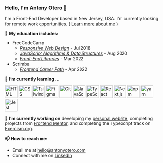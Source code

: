 ### Hello, I'm Antony Otero 👋

I'm a Front-End Developer based in New Jersey, USA. I'm currently looking for remote work opportunities. ( [Learn more about me](https://www.antonyotero.com/) )

**📜 My education includes:**
- FreeCodeCamp
  - *[Responsive Web Design](https://freecodecamp.org/certification/antonyotero/responsive-web-design)* - Jul 2018
  - *[JavaScript Algorithms & Data Structures](https://freecodecamp.org/certification/antonyotero/javascript-algorithms-and-data-structures)* - Aug 2020
  - *[Front-End Libraries](https://freecodecamp.org/certification/antonyotero/front-end-development-libraries)* - Mar 2022
- Scrimba
  - *[Frontend Career Path](https://scrimba.com/certificate/uPWZmcV/gfrontend)* - Apr 2022

**🌱 I’m currently learning ...**
<p>
  <img src="https://cdn.jsdelivr.net/gh/devicons/devicon/icons/html5/html5-original.svg" alt="HTML" width="40" />
  <img src="https://cdn.jsdelivr.net/gh/devicons/devicon/icons/css3/css3-original.svg" alt="CSS" width="40" />
  <img src="https://cdn.jsdelivr.net/gh/devicons/devicon/icons/tailwindcss/tailwindcss-plain.svg" alt="Tailwind CSS" width="40" />
  <img src="https://cdn.jsdelivr.net/gh/devicons/devicon/icons/figma/figma-original.svg" alt="Figma" width="40" />
  <img src="https://cdn.jsdelivr.net/gh/devicons/devicon/icons/git/git-original.svg" alt="Git" width="40" />
  <img src="https://cdn.jsdelivr.net/gh/devicons/devicon/icons/javascript/javascript-original.svg" alt="JavaScript" width="40" />
  <img src="https://cdn.jsdelivr.net/gh/devicons/devicon/icons/typescript/typescript-original.svg" alt="TypeScript" width="40" />
  <img src="https://cdn.jsdelivr.net/gh/devicons/devicon/icons/react/react-original.svg" alt="React" width="40" />
  <img src="https://cdn.jsdelivr.net/gh/devicons/devicon/icons/nextjs/nextjs-original.svg" alt="Next.js" width="40" />
  <img src="https://cdn.jsdelivr.net/gh/devicons/devicon/icons/npm/npm-original-wordmark.svg" alt="npm" width="40" />
  <img src="https://cdn.jsdelivr.net/gh/devicons/devicon/icons/yarn/yarn-original.svg" alt="yarn" width="40" />
  <img src="https://cdn.jsdelivr.net/gh/devicons/devicon/icons/jest/jest-plain.svg" alt="Jest" width="40" />
</p>

**🔭 I’m currently working on** developing my [personal website](https://antonyotero.com/),  completing projects from [Frontend Mentor](https://www.frontendmentor.io/), and completing the TypeScript track on [Exercism.org](https://exercism.org/).

**📫 How to reach me:**
- Email me at [hello@antonyotero.com](mailto:hello@antonyotero.com)
- Connect with me on [LinkedIn](https://www.linkedin.com/in/antonyotero/)
